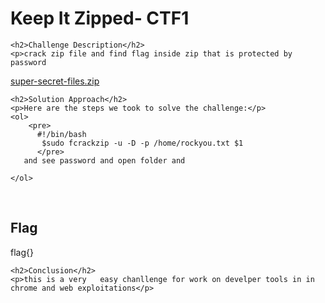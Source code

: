 
<!DOCTYPE html>
<html>

<body>
    <h1>Keep It Zipped- CTF1</h1>

    <h2>Challenge Description</h2>
    <p>crack zip file and find flag inside zip that is protected by password 
<a href="https://phantom1ss.github.io/blog/2024/practice/cryptoctf1/keepitzipped/super-secret-files.zip">super-secret-files.zip</a>
</p>
 
    <h2>Solution Approach</h2>
    <p>Here are the steps we took to solve the challenge:</p>
    <ol>
        <pre>
          #!/bin/bash
           $sudo fcrackzip -u -D -p /home/rockyou.txt $1
          </pre> 
       and see password and open folder and 
    
    </ol>
<br>
    <h2>Flag</h2>
    <p class="flag">flag{}
</p>

    <h2>Conclusion</h2>
    <p>this is a very   easy chanllenge for work on develper tools in in chrome and web exploitations</p>
</body>
</html>


